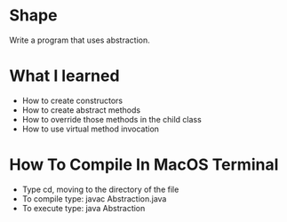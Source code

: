 # Shape
Write a program that uses abstraction. 

# What I learned 
- How to create constructors 
- How to create abstract methods
- How to override those methods in the child class 
- How to use virtual method invocation 

# How To Compile In MacOS Terminal
- Type cd, moving to the directory of the file
- To compile type: javac Abstraction.java
- To execute type: java Abstraction
